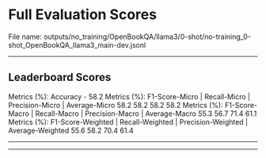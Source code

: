# Full Evaluation Scores

File name: outputs/no_training/OpenBookQA/llama3/0-shot/no-training_0-shot_OpenBookQA_llama3_main-dev.jsonl


---

## Leaderboard Scores

Metrics (%): Accuracy - 58.2
Metrics (%): F1-Score-Micro | Recall-Micro | Precision-Micro | Average-Micro
                58.2        58.2          58.2        58.2
Metrics (%): F1-Score-Macro | Recall-Macro | Precision-Macro | Average-Macro
                55.3        56.7          71.4        61.1
Metrics (%): F1-Score-Weighted | Recall-Weighted | Precision-Weighted | Average-Weighted
                55.6        58.2          70.4        61.4

---


---

